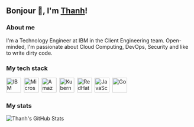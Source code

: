 ## Bonjour :wave:, I'm [Thanh](https://www.linkedin.com/in/hoangthanhvo)!

### About me

I'm a Technology Engineer at IBM in the Client Engineering team. Open-minded, I'm passionate about Cloud Computing, DevOps, Security and like to write dirty code.

### My tech stack

<div>
    <img src="https://cdn.jsdelivr.net/npm/simple-icons@7.8.0/icons/ibmcloud.svg" title="IBM Cloud" alt="IBM Cloud" width="40" height="40"/>&nbsp;
    <img src="https://cdn.jsdelivr.net/npm/simple-icons@7.8.0/icons/microsoftazure.svg" title="Microsoft Azure" alt="Microsoft Azure" width="40" height="40"/>&nbsp;
    <img src="https://cdn.jsdelivr.net/npm/simple-icons@7.8.0/icons/amazonaws.svg" title="Amazon Web Services" alt="Amazon Web Services" width="40" height="40"/>&nbsp;
    <img src="https://cdn.jsdelivr.net/npm/simple-icons@7.8.0/icons/kubernetes.svg" title="Kubernetes" alt="Kubernetes" width="40" height="40"/>&nbsp;
    <img src="https://cdn.jsdelivr.net/npm/simple-icons@7.8.0/icons/redhatopenshift.svg" title="RedHat OpenShift" alt="RedHat OpenShift" width="40" height="40"/>&nbsp;
    <img src="https://cdn.jsdelivr.net/npm/simple-icons@7.8.0/icons/javascript.svg" title="JavaScript" alt="JavaScript" width="40" height="40"/>&nbsp;
    <img src="https://cdn.jsdelivr.net/npm/simple-icons@7.8.0/icons/go.svg" title="Go" alt="Go" width="40" height="40"/>&nbsp;
</div>

### My stats

![Thanh's GitHub Stats](https://github-readme-stats.vercel.app/api?username=ht-vo&hide_title=true&show_icons=true&theme=nord&hide_border=true)
